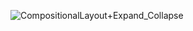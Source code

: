 ![CompositionalLayout+Expand_Collapse](https://github.com/user-attachments/assets/f489b50a-4804-492d-a4d4-e2e52bd08ad9)

